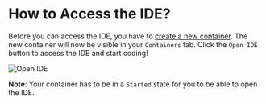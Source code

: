 # How to Access the IDE?

Before you can access the IDE, you have to [create a new container](/dashboard/containers/create-new-container). The new container will now be visible in your <code>Containers</code> tab. Click the <code>Open IDE</code> button to access the IDE and start coding!

<p><img src="/images/editor/introduction/1.png" alt="Open IDE" class="width-60"/></p>

**Note**: Your container has to be in a <code>Started</code> state for you to be able to open the IDE.
